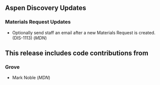 ## Aspen Discovery Updates

### Materials Request Updates
- Optionally send staff an email after a new Materials Request is created. (DIS-1113) (*MDN*)

## This release includes code contributions from
### Grove
- Mark Noble (*MDN*)
